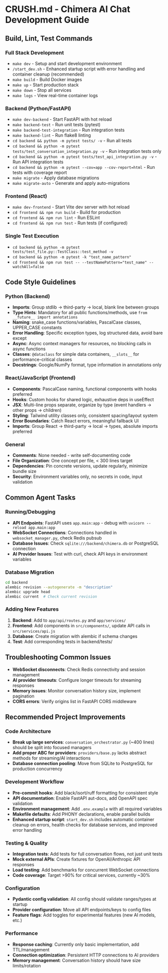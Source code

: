 # CRUSH.md - Chimera AI Chat Development Guide

## Build, Lint, Test Commands

### Full Stack Development
- `make dev` - Setup and start development environment
- `/start_dev.sh` - Enhanced startup script with error handling and container cleanup (recommended)
- `make build` - Build Docker images
- `make up` - Start production stack
- `make down` - Stop all services
- `make logs` - View real-time container logs

### Backend (Python/FastAPI)
- `make dev-backend` - Start FastAPI with hot reload
- `make backend-test` - Run unit tests (pytest)
- `make backend-test-integration` - Run integration tests
- `make backend-lint` - Run flake8 linting
- `cd backend && python -m pytest tests/ -v` - Run all tests
- `cd backend && python -m pytest tests/test_conversation_integration.py -v` - Run integration tests only
- `cd backend && python -m pytest tests/test_api_integration.py -v` - Run API integration tests
- `cd backend && python -m pytest --cov=app --cov-report=html` - Run tests with coverage report
- `make migrate` - Apply database migrations
- `make migrate-auto` - Generate and apply auto-migrations

### Frontend (React)
- `make dev-frontend` - Start Vite dev server with hot reload
- `cd frontend && npm run build` - Build for production
- `cd frontend && npm run lint` - Run ESLint
- `cd frontend && npm run test` - Run tests (if configured)

### Single Test Execution
- `cd backend && python -m pytest tests/test_file.py::TestClass::test_method -v`
- `cd backend && python -m pytest -k "test_name_pattern"`
- `cd frontend && npm run test -- --testNamePattern="test_name" --watchAll=false`

## Code Style Guidelines

### Python (Backend)
- **Imports**: Group stdlib → third-party → local, blank line between groups
- **Type Hints**: Mandatory for all public functions/methods, use `from __future__ import annotations`
- **Naming**: snake_case functions/variables, PascalCase classes, UPPER_CASE constants
- **Error Handling**: Specific exception types, log structured data, avoid bare except
- **Async**: Async context managers for resources, no blocking calls in async functions
- **Classes**: `@dataclass` for simple data containers, `__slots__` for performance-critical classes
- **Docstrings**: Google/NumPy format, type information in annotations only

### React/JavaScript (Frontend)
- **Components**: PascalCase naming, functional components with hooks preferred
- **Hooks**: Custom hooks for shared logic, exhaustive deps in useEffect
- **JSX**: Multi-line props separate, organize by type (event handlers → other props → children)
- **Styling**: Tailwind utility classes only, consistent spacing/layout system
- **Error Boundaries**: Catch React errors, meaningful fallback UI
- **Imports**: Group React → third-party → local → types, absolute imports preferred

### General
- **Comments**: None needed - write self-documenting code
- **File Organization**: One concept per file, < 300 lines target
- **Dependencies**: Pin concrete versions, update regularly, minimize bundle size
- **Security**: Environment variables only, no secrets in code, input validation

## Common Agent Tasks

### Running/Debugging
- **API Endpoints**: FastAPI uses `app.main:app` - debug with `uvicorn --reload app.main:app`
- **WebSocket Connections**: Connections handled in `websocket_manager.py`, check Redis pubsub
- **Database Issues**: Check `sqlite:///backend/chimera.db` or PostgreSQL connection
- **AI Provider Issues**: Test with curl, check API keys in environment variables

### Database Migration
```bash
cd backend
alembic revision --autogenerate -m "description"
alembic upgrade head
alembic current  # Check current revision
```

### Adding New Features
1. **Backend**: Add to `app/api/routes.py` and `app/services/`
2. **Frontend**: Add components in `src/components/`, update API calls in `src/services/api.js`
3. **Database**: Create migration with alembic if schema changes
4. **Test**: Add corresponding tests in backend/tests/

## Troubleshooting Common Issues

- **WebSocket disconnects**: Check Redis connectivity and session management
- **AI provider timeouts**: Configure longer timeouts for streaming responses
- **Memory issues**: Monitor conversation history size, implement pagination
- **CORS errors**: Verify origins list in FastAPI CORS middleware

## Recommended Project Improvements

### Code Architecture
- **Break up large services**: `conversation_orchestrator.py` (~400 lines) should be split into focused managers
- **Add proper ABC for providers**: `providers/base.py` lacks abstract methods for streaming/AI interactions
- **Database connection pooling**: Move from SQLite to PostgreSQL for production concurrency

### Development Workflow
- **Pre-commit hooks**: Add black/isort/ruff formatting for consistent style
- **API documentation**: Enable FastAPI aut-docs, add OpenAPI spec validation
- **Environment management**: Add `.env.example` with all required variables
- **Makefile defaults**: Add PHONY declarations, enable parallel builds
- **Enhanced startup script**: `start_dev.sh` includes automatic container cleanup on errors, health checks for database services, and improved error handling

### Testing & Quality
- **Integration tests**: Add tests for full conversation flows, not just unit tests
- **Mock external APIs**: Create fixtures for OpenAI/Anthropic API responses
- **Load testing**: Add benchmarks for concurrent WebSocket connections
- **Code coverage**: Target >90% for critical services, currently ~30%

### Configuration
- **Pydantic config validation**: All config should validate ranges/types at startup
- **Provider configuration**: Move all API endpoints/keys to config files
- **Feature flags**: Add toggles for experimental features (new AI models, etc.)

### Performance
- **Response caching**: Currently only basic implementation, add TTL/management
- **Connection optimization**: Persistent HTTP connections to AI providers
- **Memory management**: Conversation history should have size limits/rotation